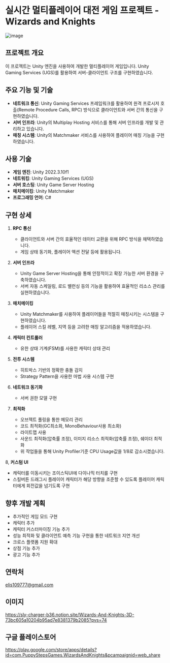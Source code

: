 # 실시간 멀티플레이어 대전 게임 프로젝트 - Wizards and Knights

![image](https://github.com/user-attachments/assets/08233f94-d136-4ed6-82df-a3a3d4b60e11)

## 프로젝트 개요
이 프로젝트는 Unity 엔진을 사용하여 개발한 멀티플레이어 게임입니다. Unity Gaming Services (UGS)를 활용하여 서버-클라이언트 구조를 구현하였습니다.

## 주요 기능 및 기술
- **네트워크 통신**: Unity Gaming Services 프레임워크를 활용하여 원격 프로시저 호출(Remote Procedure Calls, RPC) 방식으로 클라이언트와 서버 간의 통신을 구현하였습니다.
- **서버 인프라**: Unity의 Multiplay Hosting 서비스를 통해 서버 인프라를 개발 및 관리하고 있습니다.
- **매칭 시스템**: Unity의 Matchmaker 서비스를 사용하여 플레이어 매칭 기능을 구현하였습니다.

## 사용 기술
- **게임 엔진**: Unity 2022.3.10f1
- **네트워킹**: Unity Gaming Services (UGS)
- **서버 호스팅**: Unity Game Server Hosting
- **매치메이킹**: Unity Matchmaker
- **프로그래밍 언어**: C#

## 구현 상세
1. **RPC 통신**
   - 클라이언트와 서버 간의 효율적인 데이터 교환을 위해 RPC 방식을 채택하였습니다.
   - 게임 상태 동기화, 플레이어 액션 전달 등에 활용됩니다.

2. **서버 인프라**
   - Unity Game Server Hosting을 통해 안정적이고 확장 가능한 서버 환경을 구축하였습니다.
   - 서버 자동 스케일링, 로드 밸런싱 등의 기능을 활용하여 효율적인 리소스 관리를 실현하였습니다.

3. **매치메이킹**
   - Unity Matchmaker를 사용하여 플레이어들을 적절히 매칭시키는 시스템을 구현하였습니다.
   - 플레이어 스킬 레벨, 지역 등을 고려한 매칭 알고리즘을 적용하였습니다.

4. **캐릭터 컨트롤러**
   - 유한 상태 기계(FSM)를 사용한 캐릭터 상태 관리

5. **전투 시스템**
   - 히트박스 기반의 정확한 충돌 감지
   - Strategy Pattern을 사용한 마법 사용 시스템 구현

6. **네트워크 동기화**
   - 서버 권한 모델 구현

7. **최적화**
   - 오브젝트 풀링을 통한 메모리 관리
   - 코드 최적화(GC최소화, MonoBehaviour사용 최소화)
   - 라이트맵 사용
   - 사운드 최적화(압축률 조정), 이미지 리소스 최적화(압축률 조정), 쉐이더 최적화
   - 위 작업들을 통해 Unity Profiler기준 CPU Usage값을 1/8로 감소시켰습니다.

8, **커스텀 UI**
   - 캐릭터를 이동시키는 조이스틱UI에 다이나믹 터치를 구현
   - 스킬버튼 드래그시 플레이어 캐릭터가 해당 방향을 조준할 수 있도록 플레이어 캐릭터에게 회전값을 넘기도록 구현

## 향후 개발 계획
- 추가적인 게임 모드 구현
- 캐릭터 추가
- 캐릭터 커스터마이징 기능 추가
- 성능 최적화 및 클라이언트 예측 기능 구현을 통한 네트워크 지연 개선
- 크로스 플랫폼 지원 확대
- 상점 기능 추가
- 광고 기능 추가

## 연락처
elis109777@gmail.com

## 이미지
https://sly-charger-b36.notion.site/Wizards-And-Knights-3D-73bc605a10204b95ad7e8381379b2085?pvs=74

## 구글 플레이스토어
https://play.google.com/store/apps/details?id=com.PuppyStepsGames.WizardsAndKnights&pcampaignid=web_share

